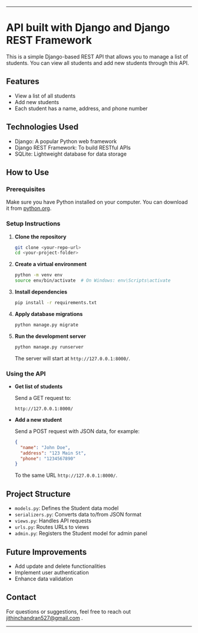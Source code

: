 
---

# API built with Django and Django REST Framework

This is a simple Django-based REST API that allows you to manage a list of students. You can view all students and add new students through this API.

## Features

- View a list of all students
- Add new students
- Each student has a name, address, and phone number

## Technologies Used

- Django: A popular Python web framework
- Django REST Framework: To build RESTful APIs
- SQLite: Lightweight database for data storage

## How to Use

### Prerequisites

Make sure you have Python installed on your computer. You can download it from [python.org](https://www.python.org/).

### Setup Instructions

1. **Clone the repository**

   ```bash
   git clone <your-repo-url>
   cd <your-project-folder>
   ```

2. **Create a virtual environment**

   ```bash
   python -m venv env
   source env/bin/activate  # On Windows: env\Scripts\activate
   ```

3. **Install dependencies**

   ```bash
   pip install -r requirements.txt
   ```

4. **Apply database migrations**

   ```bash
   python manage.py migrate
   ```

5. **Run the development server**

   ```bash
   python manage.py runserver
   ```

   The server will start at `http://127.0.0.1:8000/`.

### Using the API

- **Get list of students**

  Send a GET request to:

  ```
  http://127.0.0.1:8000/
  ```

- **Add a new student**

  Send a POST request with JSON data, for example:

  ```json
  {
    "name": "John Doe",
    "address": "123 Main St",
    "phone": "1234567890"
  }
  ```

  To the same URL `http://127.0.0.1:8000/`.

## Project Structure

- `models.py`: Defines the Student data model
- `serializers.py`: Converts data to/from JSON format
- `views.py`: Handles API requests
- `urls.py`: Routes URLs to views
- `admin.py`: Registers the Student model for admin panel

## Future Improvements

- Add update and delete functionalities
- Implement user authentication
- Enhance data validation

## Contact

For questions or suggestions, feel free to reach out jithinchandran527@gmail.com .

---
